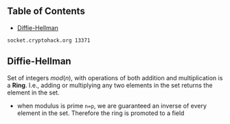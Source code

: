 ## Table of Contents

  - [Diffie-Hellman](#Diffie-Hellman)


`socket.cryptohack.org 13371`

## Diffie-Hellman
Set of integers $mod(n)$, with operations of both addition and multiplication is a **Ring**. I.e., adding or multiplying any two elements in the set returns the element in the set.

- when modulus is prime `n=p`, we are guaranteed an inverse of every element in the set. Therefore the ring is promoted to a field








